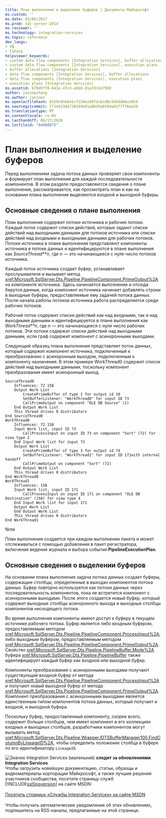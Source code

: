 ```yaml
---
title: План выполнения и выделение буферов | Документы Майкрософт
ms.custom: ''
ms.date: 03/06/2017
ms.prod: sql-server-2014
ms.reviewer: ''
ms.technology: integration-services
ms.topic: reference
dev_langs:
- VB
- CSharp
helpviewer_keywords:
- custom data flow components [Integration Services], buffer allocations
- custom data flow components [Integration Services], execution plans
- buffer allocations [Integration Services]
- data flow components [Integration Services], buffer allocations
- data flow components [Integration Services], execution plans
- execution plans [Integration Services]
ms.assetid: 679d9ff0-641e-47c3-abb8-d1a7dcb279dd
author: janinezhang
ms.author: janinez
ms.openlocfilehash: 0159c05b641cf234e2d8fdc6cd8c56bddb6a1054
ms.sourcegitcommit: f71e523da72019de81a8bd5a0394a62f7f76ea20
ms.translationtype: MT
ms.contentlocale: ru-RU
ms.lasthandoff: 06/17/2020
ms.locfileid: "84968875"
---
```

# <a name="execution-plan-and-buffer-allocation"></a>План выполнения и выделение буферов
  Перед выполнением задача потока данных проверяет свои компоненты и формирует план выполнения для каждой последовательности компонентов. В этом разделе предоставляются сведения о плане выполнения, рассматривается, как просмотреть план и как на основании плана выполнения выделяются входной и выходной буферы.  
  
## <a name="understanding-the-execution-plan"></a>Основные сведения о плане выполнения  
 План выполнения содержит потоки источника и рабочие потоки. Каждый поток содержит списки действий, которые задают списки действий над выходными данными для потоков источника или списки действий над входными и выходными данными для рабочих потоков. Потоки источника в плане выполнения представляют компоненты источника в потоке данных и идентифицируются в плане выполнения как *SourceThread**n*, где *n* — это начинающееся с нуля число потоков источника.  
  
 Каждый поток источника создает буфер, устанавливает прослушивателя и вызывает метод <xref:Microsoft.SqlServer.Dts.Pipeline.PipelineComponent.PrimeOutput%2A> на компоненте источника. Здесь начинается выполнение и отсюда берутся данные, когда компонент источника начинает добавлять строки в выходные буферы, предоставляемые ему задачей потока данных. После начала работы потоков источника работа распределяется среди рабочих потоков.  
  
 Рабочий поток содержит списки действий как над входными, так и над выходными данными и идентифицируется в плане выполнения как *WorkThread**n*, где *n* — это начинающееся с нуля число рабочих потоков. Эти потоки содержат списки действий над выходными данными, если граф содержит компонент с асинхронными выходами.  
  
 Следующий образец плана выполнения представляет поток данных, который содержит компонент источника, подключенный к преобразованию с асинхронным выходом, подключенным к компоненту назначения. В этом примере WorkThread0 содержит список действий над выходными данными, поскольку компонент преобразования имеет асинхронный выход.  
  
```  
SourceThread0   
    Influences: 72 158   
    Output Work List   
        CreatePrimeBuffer of type 1 for output id 10   
        SetBufferListener: "WorkThread0" for input ID 73   
        CallPrimeOutput on component "OLE DB Source" (1)   
    End Output Work List   
    This thread drives 0 distributors   
End SourceThread0   
WorkThread0   
    Influences: 72 158   
    Input Work list, input ID 73   
        CallProcessInput on input ID 73 on component "Sort" (72) for view type 2   
    End Input Work list for input 73   
    Output Work List   
        CreatePrimeBuffer of type 3 for output id 74   
        SetBufferListener: "WorkThread1" for input ID 171with internal handoff   
        CallPrimeOutput on component "Sort" (72)   
    End Output Work List   
    This thread drives 0 distributors   
End WorkThread0   
WorkThread1   
    Influences: 158   
    Input Work list, input ID 171  
        CallProcessInput on input ID 171 on component "OLE DB Destination" (158) for view type 4  
    End Input Work list for input 171   
    Output Work List   
    End Output Work List   
    This thread drives 0 distributors   
End WorkThread1  
```  
  
> [!NOTE]  
>  План выполнения создается при каждом выполнении пакета и может отслеживаться с помощью добавления в пакет регистратора, включения ведения журнала и выбора события **PipelineExecutionPlan**.  
  
## <a name="understanding-buffer-allocation"></a>Основные сведения о выделении буферов  
 На основании плана выполнения задача потока данных создает буферы, содержащие столбцы, определенные в выходах компонентов потока данных. Буфер повторно используется как потоки данных через последовательность компонентов, пока не встретится компонент с асинхронными выходами. После этого создается новый буфер, который содержит выходные столбцы асинхронного выхода и выходные столбцы компонентов нисходящего потока.  
  
 Во время выполнения компоненты имеют доступ к буферу в текущем источнике рабочего потока. Буфер является либо входным буфером, предоставляемым методом <xref:Microsoft.SqlServer.Dts.Pipeline.PipelineComponent.ProcessInput%2A>, либо выходным буфером, предоставляемым методом <xref:Microsoft.SqlServer.Dts.Pipeline.PipelineComponent.PrimeOutput%2A>. Свойство <xref:Microsoft.SqlServer.Dts.Pipeline.PipelineBuffer.Mode%2A> буфера <xref:Microsoft.SqlServer.Dts.Pipeline.PipelineBuffer> также идентифицирует каждый буфер как входной или выходной буфер.  
  
 Компоненты преобразования с асинхронными выходами получают существующий входной буфер от метода <xref:Microsoft.SqlServer.Dts.Pipeline.PipelineComponent.ProcessInput%2A> и получают новый выходной буфер от метода <xref:Microsoft.SqlServer.Dts.Pipeline.PipelineComponent.PrimeOutput%2A>. Компонент преобразования с асинхронными выходами является единственным типом компонентов потока данных, который получает и входной, и выходной буфера.  
  
 Поскольку буфер, предоставленный компоненту, скорее всего, содержит больше столбцов, чем имеет компонент в его коллекциях входных и выходных столбцов, разработчики компонентов могут вызывать метод <xref:Microsoft.SqlServer.Dts.Pipeline.Wrapper.IDTSBufferManager100.FindColumnByLineageID%2A>, чтобы определить положение столбца в буфере по его идентификатору `LineageID`.  
  
![Значок Integration Services (маленький)](../../media/dts-16.gif "Значок служб Integration Services (маленький)")  **следит за обновлениями Integration Services**<br /> Чтобы загрузить новейшую документацию, статьи, образцы и видеоматериалы корпорации Майкрософт, а также лучшие решения участников сообщества, посетите страницу служб [!INCLUDE[ssISnoversion](../../../includes/ssisnoversion-md.md)] на сайте MSDN:<br /><br /> [Посетить страницу «Службы Integration Services» на сайте MSDN](https://go.microsoft.com/fwlink/?LinkId=136655)<br /><br /> Чтобы получать автоматические уведомления об этих обновлениях, подпишитесь на RSS-каналы, предлагаемые на этой странице.  
  
  
